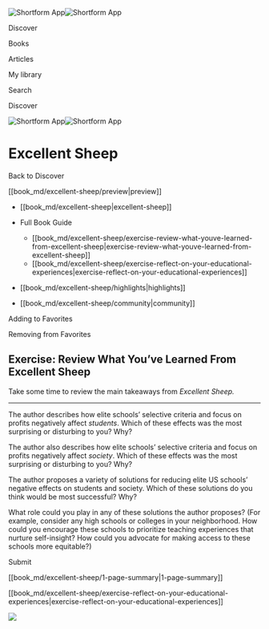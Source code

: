 ![Shortform App](/img/logo.36a2399e.svg)![Shortform App](/img/logo-dark.70c1b072.svg)

Discover

Books

Articles

My library

Search

Discover

![Shortform App](/img/logo.36a2399e.svg)![Shortform App](/img/logo-dark.70c1b072.svg)

# Excellent Sheep

Back to Discover

[[book_md/excellent-sheep/preview|preview]]

  * [[book_md/excellent-sheep|excellent-sheep]]
  * Full Book Guide

    * [[book_md/excellent-sheep/exercise-review-what-youve-learned-from-excellent-sheep|exercise-review-what-youve-learned-from-excellent-sheep]]
    * [[book_md/excellent-sheep/exercise-reflect-on-your-educational-experiences|exercise-reflect-on-your-educational-experiences]]
  * [[book_md/excellent-sheep/highlights|highlights]]
  * [[book_md/excellent-sheep/community|community]]



Adding to Favorites 

Removing from Favorites 

## Exercise: Review What You’ve Learned From Excellent Sheep

Take some time to review the main takeaways from _Excellent Sheep._

* * *

The author describes how elite schools’ selective criteria and focus on profits negatively affect _students_. Which of these effects was the most surprising or disturbing to you? Why?

The author also describes how elite schools’ selective criteria and focus on profits negatively affect _society_. Which of these effects was the most surprising or disturbing to you? Why?

The author proposes a variety of solutions for reducing elite US schools’ negative effects on students and society. Which of these solutions do you think would be most successful? Why?

What role could you play in any of these solutions the author proposes? (For example, consider any high schools or colleges in your neighborhood. How could you encourage these schools to prioritize teaching experiences that nurture self-insight? How could you advocate for making access to these schools more equitable?)

Submit 

[[book_md/excellent-sheep/1-page-summary|1-page-summary]]

[[book_md/excellent-sheep/exercise-reflect-on-your-educational-experiences|exercise-reflect-on-your-educational-experiences]]

![](https://bat.bing.com/action/0?ti=56018282&Ver=2&mid=3cef5805-8980-4071-8fca-e713277bd835&sid=49fff5b0636c11eeb9c611038afc8668&vid=4a005010636c11ee80c703d4c4a7acd5&vids=0&msclkid=N&pi=0&lg=en-US&sw=800&sh=600&sc=24&nwd=1&tl=Shortform%20%7C%20Book&p=https%3A%2F%2Fwww.shortform.com%2Fapp%2Fbook%2Fexcellent-sheep%2Fexercise-review-what-youve-learned-from-excellent-sheep&r=&lt=331&evt=pageLoad&sv=1&rn=949477)

